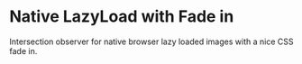 # Native LazyLoad with Fade in
 Intersection observer for native browser lazy loaded images with a nice CSS fade in.
